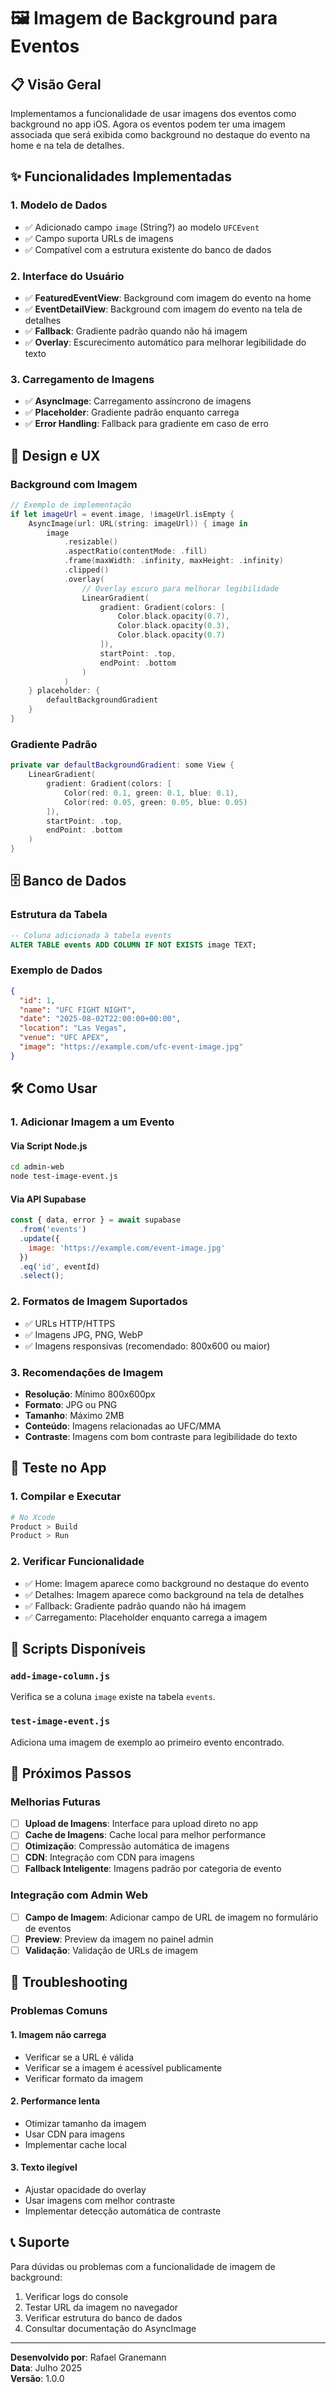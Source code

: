 # 🖼️ Imagem de Background para Eventos

## 📋 Visão Geral

Implementamos a funcionalidade de usar imagens dos eventos como background no app iOS. Agora os eventos podem ter uma imagem associada que será exibida como background no destaque do evento na home e na tela de detalhes.

## ✨ Funcionalidades Implementadas

### 1. **Modelo de Dados**
- ✅ Adicionado campo `image` (String?) ao modelo `UFCEvent`
- ✅ Campo suporta URLs de imagens
- ✅ Compatível com a estrutura existente do banco de dados

### 2. **Interface do Usuário**
- ✅ **FeaturedEventView**: Background com imagem do evento na home
- ✅ **EventDetailView**: Background com imagem do evento na tela de detalhes
- ✅ **Fallback**: Gradiente padrão quando não há imagem
- ✅ **Overlay**: Escurecimento automático para melhorar legibilidade do texto

### 3. **Carregamento de Imagens**
- ✅ **AsyncImage**: Carregamento assíncrono de imagens
- ✅ **Placeholder**: Gradiente padrão enquanto carrega
- ✅ **Error Handling**: Fallback para gradiente em caso de erro

## 🎨 Design e UX

### Background com Imagem
```swift
// Exemplo de implementação
if let imageUrl = event.image, !imageUrl.isEmpty {
    AsyncImage(url: URL(string: imageUrl)) { image in
        image
            .resizable()
            .aspectRatio(contentMode: .fill)
            .frame(maxWidth: .infinity, maxHeight: .infinity)
            .clipped()
            .overlay(
                // Overlay escuro para melhorar legibilidade
                LinearGradient(
                    gradient: Gradient(colors: [
                        Color.black.opacity(0.7),
                        Color.black.opacity(0.3),
                        Color.black.opacity(0.7)
                    ]),
                    startPoint: .top,
                    endPoint: .bottom
                )
            )
    } placeholder: {
        defaultBackgroundGradient
    }
}
```

### Gradiente Padrão
```swift
private var defaultBackgroundGradient: some View {
    LinearGradient(
        gradient: Gradient(colors: [
            Color(red: 0.1, green: 0.1, blue: 0.1),
            Color(red: 0.05, green: 0.05, blue: 0.05)
        ]),
        startPoint: .top,
        endPoint: .bottom
    )
}
```

## 🗄️ Banco de Dados

### Estrutura da Tabela
```sql
-- Coluna adicionada à tabela events
ALTER TABLE events ADD COLUMN IF NOT EXISTS image TEXT;
```

### Exemplo de Dados
```json
{
  "id": 1,
  "name": "UFC FIGHT NIGHT",
  "date": "2025-08-02T22:00:00+00:00",
  "location": "Las Vegas",
  "venue": "UFC APEX",
  "image": "https://example.com/ufc-event-image.jpg"
}
```

## 🛠️ Como Usar

### 1. **Adicionar Imagem a um Evento**

#### Via Script Node.js
```bash
cd admin-web
node test-image-event.js
```

#### Via API Supabase
```javascript
const { data, error } = await supabase
  .from('events')
  .update({ 
    image: 'https://example.com/event-image.jpg' 
  })
  .eq('id', eventId)
  .select();
```

### 2. **Formatos de Imagem Suportados**
- ✅ URLs HTTP/HTTPS
- ✅ Imagens JPG, PNG, WebP
- ✅ Imagens responsivas (recomendado: 800x600 ou maior)

### 3. **Recomendações de Imagem**
- **Resolução**: Mínimo 800x600px
- **Formato**: JPG ou PNG
- **Tamanho**: Máximo 2MB
- **Conteúdo**: Imagens relacionadas ao UFC/MMA
- **Contraste**: Imagens com bom contraste para legibilidade do texto

## 📱 Teste no App

### 1. **Compilar e Executar**
```bash
# No Xcode
Product > Build
Product > Run
```

### 2. **Verificar Funcionalidade**
- ✅ Home: Imagem aparece como background no destaque do evento
- ✅ Detalhes: Imagem aparece como background na tela de detalhes
- ✅ Fallback: Gradiente padrão quando não há imagem
- ✅ Carregamento: Placeholder enquanto carrega a imagem

## 🔧 Scripts Disponíveis

### `add-image-column.js`
Verifica se a coluna `image` existe na tabela `events`.

### `test-image-event.js`
Adiciona uma imagem de exemplo ao primeiro evento encontrado.

## 🎯 Próximos Passos

### Melhorias Futuras
- [ ] **Upload de Imagens**: Interface para upload direto no app
- [ ] **Cache de Imagens**: Cache local para melhor performance
- [ ] **Otimização**: Compressão automática de imagens
- [ ] **CDN**: Integração com CDN para imagens
- [ ] **Fallback Inteligente**: Imagens padrão por categoria de evento

### Integração com Admin Web
- [ ] **Campo de Imagem**: Adicionar campo de URL de imagem no formulário de eventos
- [ ] **Preview**: Preview da imagem no painel admin
- [ ] **Validação**: Validação de URLs de imagem

## 🐛 Troubleshooting

### Problemas Comuns

#### 1. **Imagem não carrega**
- Verificar se a URL é válida
- Verificar se a imagem é acessível publicamente
- Verificar formato da imagem

#### 2. **Performance lenta**
- Otimizar tamanho da imagem
- Usar CDN para imagens
- Implementar cache local

#### 3. **Texto ilegível**
- Ajustar opacidade do overlay
- Usar imagens com melhor contraste
- Implementar detecção automática de contraste

## 📞 Suporte

Para dúvidas ou problemas com a funcionalidade de imagem de background:

1. Verificar logs do console
2. Testar URL da imagem no navegador
3. Verificar estrutura do banco de dados
4. Consultar documentação do AsyncImage

---

**Desenvolvido por**: Rafael Granemann  
**Data**: Julho 2025  
**Versão**: 1.0.0 